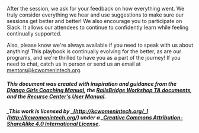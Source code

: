 After the session, we ask for your feedback on how everything went. We truly consider everything we hear and use suggestions to make sure our sessions get better and better! We also encourage you to participate on Slack. It allows our attendees to continue to confidently learn while feeling continually supported.

Also, please know we're always available if you need to speak with us about anything! This playbook is continually evolving for the better, as are our programs, and we're thrilled to have you as a part of the journey! If you need to chat, catch us in person or send us an email at [mentors@kcwomenintech.org](mailto:mentors@kcwomenintech.org).

##### _This document was created with inspiration and guidance from the _[_Django Girls Coaching Manual_](https://coach.djangogirls.org/)_, the _[_RailsBridge Workshop TA documents_](http://docs.railsbridge.org/workshop/ta_cheat_sheet)_, and the _[_Recurse Center’s User Manual_](https://www.recurse.com/manual)_._

##### _This work is licensed by _[_http://kcwomenintech.org/_](http://kcwomenintech.org/)_ under a _[Creative Commons Attribution-ShareAlike 4.0 International License](http://creativecommons.org/licenses/by-sa/4.0/).



